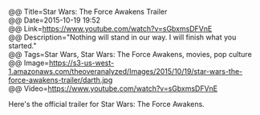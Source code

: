 @@ Title=Star Wars: The Force Awakens Trailer  
@@ Date=2015-10-19 19:52  
@@ Link=https://www.youtube.com/watch?v=sGbxmsDFVnE  
@@ Description="Nothing will stand in our way. I will finish what you started."  
@@ Tags=Star Wars, Star Wars: The Force Awakens, movies, pop culture  
@@ Image=https://s3-us-west-1.amazonaws.com/theoveranalyzed/Images/2015/10/19/star-wars-the-force-awakens-trailer/darth.jpg  
@@ Video=https://www.youtube.com/watch?v=sGbxmsDFVnE  

Here's the official trailer for Star Wars: The Force Awakens.
